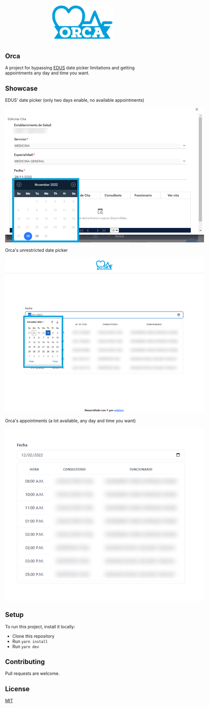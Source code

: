 <p align="center">
  <img style="max-width: 200px;" src="https://raw.githubusercontent.com/ealpizr/orca/main/public/orca.svg">
</p>
<h1></h1>

## Orca

A project for bypassing [EDUS](https://edus.ccss.sa.cr/eduscitasweb/) date picker limitations and getting appointments any day and time you want.

## Showcase

EDUS' date picker (only two days enable, no available appointments)

<img style="max-width: 650px;" src="https://raw.githubusercontent.com/ealpizr/orca/main/showcase/edus.PNG">

Orca's unrestricted date picker

<img style="max-width: 650px;" src="https://raw.githubusercontent.com/ealpizr/orca/main/showcase/dates.png">

Orca's appointments (a lot available, any day and time you want)

<img style="max-width: 650px;" src="https://raw.githubusercontent.com/ealpizr/orca/main/showcase/appointments.png">

## Setup

To run this project, install it locally:

- Clone this repository
- Run `yarn install`
- Run `yarn dev`

## Contributing

Pull requests are welcome.

## License

[MIT](https://opensource.org/licenses/MIT)
